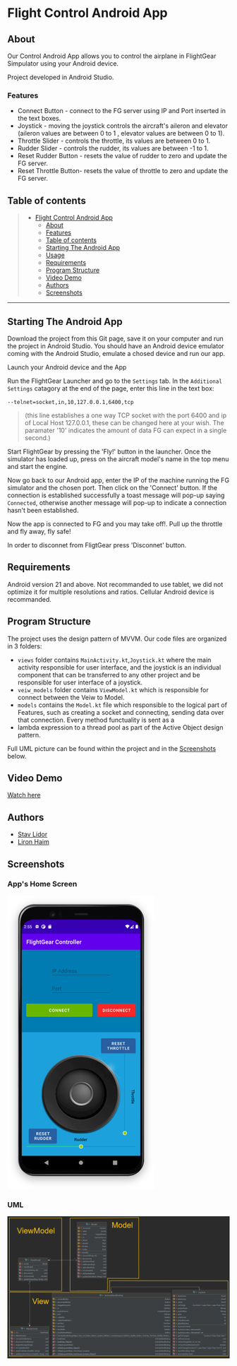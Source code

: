 # Flight Control Android App

## About
Our Control Android App allows you to control the airplane in FlightGear Simpulator using your Android device.

Project developed in Android Studio.

### Features
  * Connect Button - connect to the FG server using IP and Port inserted in the text boxes.
  * Joystick - moving the joystick controls the aircraft's aileron and elevator (aileron values are between 0 to 1 , elevator values are between 0 to 1).
  * Throttle Slider - controls the throttle, its values are between 0 to 1.
  * Rudder Slider - controls the rudder, its values are between -1 to 1.
  * Reset Rudder Button - resets the value of rudder to zero and update the FG server.
  * Reset Throttle Button- resets the value of throttle to zero and update the FG server.

    
## Table of contents
> * [Flight Control Android App](#flight-control-android-app)
>   * [About](#about)
>   * [Features](#features)
>   * [Table of contents](#table-of-contents)
>   * [Starting The Android App](#starting-the-android-app)
>   * [Usage](#usage)
>   * [Requirements](#requirements)
>   * [Program Structure](#program-structure)
>   * [Video Demo](#video-demo)
>   * [Authors](#authors)
>   * [Screenshots](#screenshots)
---
## Starting The Android App

Download the project from this Git page, save it on your computer and run the project in Android Studio. You should have an Android device emulator coming with the Android Studio, emulate a chosed device and run our app.


Launch your Android device and the App

Run the FlightGear Launcher and go to the `Settings` tab. In the `Additional Settings` catagory at the end of the page, enter this line in the text box:
```
--telnet=socket,in,10,127.0.0.1,6400,tcp
```

>(this line establishes a one way TCP socket with the port 6400 and ip of Local Host 127.0.0.1, these can be changed here at your wish. The paramater '10' indicates the amount of data FG can expect in a single second.)

Start FlightGear by pressing the 'Fly!' button in the launcher.
Once the simulator has loaded up, press on the aircraft model's name in the top menu and start the engine.

Now go back to our Android app, enter the IP of the machine running the FG simulator and the chosen port. Then click on the 'Connect' button. If the connection is established successfully a toast message will pop-up saying `Connected`, otherwise another message will pop-up to indicate a connection hasn't been established.

Now the app is connected to FG and you may take off!. Pull up the throttle and fly away, fly safe!

In order to disconnet from FligtGear press 'Disconnet' button.


## Requirements
Android version 21 and above.
Not recommanded to use tablet, we did not optimize it for multiple resolutions and ratios. Cellular Android device is recommanded.

## Program Structure

The project uses the design pattern of MVVM.
Our code files are organized in 3 folders:
* `views` folder contains  `MainActivity.kt`,`Joystick.kt` where the main activity responsible for user interface, and the joystick is an individual component that can be transferred to any other project and be responsible for user interface of a joystick.
* `veiw_models` folder contains `ViewModel.kt` which is responsible for connect between the Veiw to Model.
* `models` contains the `Model.kt` file which responsible to the logical part of Features, such as creating a socket and connecting, sending data over that connection. Every method functuality is sent as a
* lambda expression to a thread pool as part of the Active Object design pattern.

Full UML picture can be found within the project and in the [Screenshots](#screenshots) below.

## Video Demo
 
[Watch here](https://www.youtube.com/watch?v=AEZzq0wkDuA)


## Authors

* [Stav Lidor](https://github.com/stavLidor)
* [Liron Haim](https://github.com/LironHaim15)

## Screenshots

### App's Home Screen
<img src="https://github.com/LironHaim15/Flight_Control_Android_App/blob/master/screenshots/Picture1.png" alt="Home Screen"/>

### UML
<img src="https://github.com/LironHaim15/Flight_Control_Android_App/blob/master/screenshots/UML3.png" alt="UML"/>
